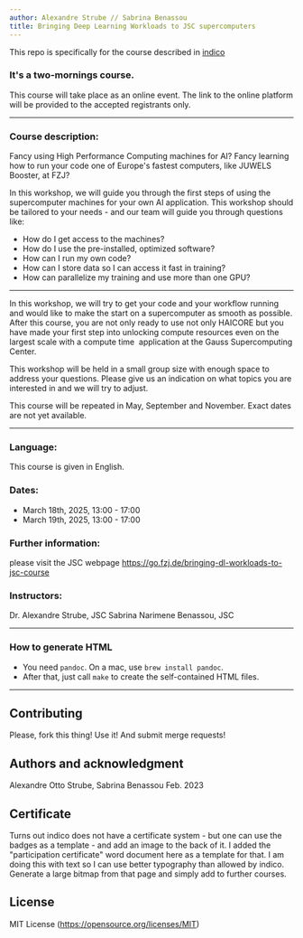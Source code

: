 ```yaml
---
author: Alexandre Strube // Sabrina Benassou
title: Bringing Deep Learning Workloads to JSC supercomputers
---
```


This repo is specifically for the course described in [indico](https://indico3-jsc.fz-juelich.de/event/204)

### It's a two-mornings course.

This course will take place as an online event. The link to the online platform will be provided to the accepted registrants only.

---

### Course description: 
Fancy using High Performance Computing machines for AI? Fancy learning how to run your code one of Europe's fastest computers, like JUWELS Booster, at FZJ?

In this workshop, we will guide you through the first steps of using the supercomputer machines for your own AI application. This workshop should be tailored to your needs - and our team will guide you through questions like:


- How do I get access to the machines? 
- How do I use the pre-installed, optimized software?
- How can I run my own code?
- How can I store data so I can access it fast in training?
- How can parallelize my training and use more than one GPU?

---

In this workshop, we will try to get your code and your workflow running and would like to make the start on a supercomputer as smooth as possible. After this course, you are not only ready to use not only HAICORE but you have made your first step into unlocking compute resources even on the largest scale with a compute time  application at the Gauss Supercomputing Center.

This workshop will be held in a small group size with enough space to address your questions. Please give us an indication on what topics you are interested in and we will try to adjust.

This course will be repeated in May, September and November. Exact dates are not yet available.

---

### Language:

This course is given in English.

### Dates:

- March 18th, 2025, 13:00 - 17:00
- March 19th, 2025, 13:00 - 17:00

### Further information:

please visit the JSC webpage https://go.fzj.de/bringing-dl-workloads-to-jsc-course

### Instructors:

Dr. Alexandre Strube, JSC
Sabrina Narimene Benassou, JSC

---

### How to generate HTML

- You need `pandoc`. On a mac, use `brew install pandoc`.
- After that, just call `make` to create the self-contained HTML files.

---

## Contributing
Please, fork this thing! Use it! And submit merge requests!

## Authors and acknowledgment
Alexandre Otto Strube, Sabrina Benassou Feb. 2023

## Certificate
Turns out indico does not have a certificate system - but one can use the badges as a template - and add an image to the back of it. I added the "participation certificate" word document here as a template for that. I am doing this with text so I can use better typography than allowed by indico. Generate a large bitmap from that page and simply add to further courses.


## License
MIT License (https://opensource.org/licenses/MIT)